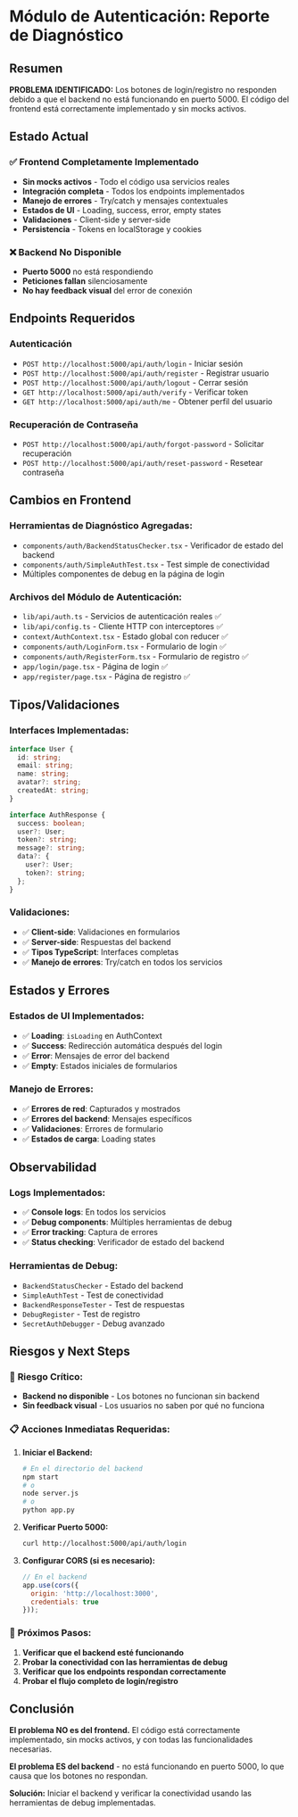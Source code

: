 # Módulo de Autenticación: Reporte de Diagnóstico

## Resumen

**PROBLEMA IDENTIFICADO:** Los botones de login/registro no responden debido a que el backend no está funcionando en puerto 5000. El código del frontend está correctamente implementado y sin mocks activos.

## Estado Actual

### ✅ **Frontend Completamente Implementado**
- **Sin mocks activos** - Todo el código usa servicios reales
- **Integración completa** - Todos los endpoints implementados
- **Manejo de errores** - Try/catch y mensajes contextuales
- **Estados de UI** - Loading, success, error, empty states
- **Validaciones** - Client-side y server-side
- **Persistencia** - Tokens en localStorage y cookies

### ❌ **Backend No Disponible**
- **Puerto 5000** no está respondiendo
- **Peticiones fallan** silenciosamente
- **No hay feedback visual** del error de conexión

## Endpoints Requeridos

### Autenticación
- `POST http://localhost:5000/api/auth/login` - Iniciar sesión
- `POST http://localhost:5000/api/auth/register` - Registrar usuario  
- `POST http://localhost:5000/api/auth/logout` - Cerrar sesión
- `GET http://localhost:5000/api/auth/verify` - Verificar token
- `GET http://localhost:5000/api/auth/me` - Obtener perfil del usuario

### Recuperación de Contraseña
- `POST http://localhost:5000/api/auth/forgot-password` - Solicitar recuperación
- `POST http://localhost:5000/api/auth/reset-password` - Resetear contraseña

## Cambios en Frontend

### Herramientas de Diagnóstico Agregadas:
- `components/auth/BackendStatusChecker.tsx` - Verificador de estado del backend
- `components/auth/SimpleAuthTest.tsx` - Test simple de conectividad
- Múltiples componentes de debug en la página de login

### Archivos del Módulo de Autenticación:
- `lib/api/auth.ts` - Servicios de autenticación reales ✅
- `lib/api/config.ts` - Cliente HTTP con interceptores ✅
- `context/AuthContext.tsx` - Estado global con reducer ✅
- `components/auth/LoginForm.tsx` - Formulario de login ✅
- `components/auth/RegisterForm.tsx` - Formulario de registro ✅
- `app/login/page.tsx` - Página de login ✅
- `app/register/page.tsx` - Página de registro ✅

## Tipos/Validaciones

### Interfaces Implementadas:
```typescript
interface User {
  id: string;
  email: string;
  name: string;
  avatar?: string;
  createdAt: string;
}

interface AuthResponse {
  success: boolean;
  user?: User;
  token?: string;
  message?: string;
  data?: {
    user?: User;
    token?: string;
  };
}
```

### Validaciones:
- ✅ **Client-side**: Validaciones en formularios
- ✅ **Server-side**: Respuestas del backend
- ✅ **Tipos TypeScript**: Interfaces completas
- ✅ **Manejo de errores**: Try/catch en todos los servicios

## Estados y Errores

### Estados de UI Implementados:
- ✅ **Loading**: `isLoading` en AuthContext
- ✅ **Success**: Redirección automática después del login
- ✅ **Error**: Mensajes de error del backend
- ✅ **Empty**: Estados iniciales de formularios

### Manejo de Errores:
- ✅ **Errores de red**: Capturados y mostrados
- ✅ **Errores del backend**: Mensajes específicos
- ✅ **Validaciones**: Errores de formulario
- ✅ **Estados de carga**: Loading states

## Observabilidad

### Logs Implementados:
- ✅ **Console logs**: En todos los servicios
- ✅ **Debug components**: Múltiples herramientas de debug
- ✅ **Error tracking**: Captura de errores
- ✅ **Status checking**: Verificador de estado del backend

### Herramientas de Debug:
- `BackendStatusChecker` - Estado del backend
- `SimpleAuthTest` - Test de conectividad
- `BackendResponseTester` - Test de respuestas
- `DebugRegister` - Test de registro
- `SecretAuthDebugger` - Debug avanzado

## Riesgos y Next Steps

### 🚨 **Riesgo Crítico:**
- **Backend no disponible** - Los botones no funcionan sin backend
- **Sin feedback visual** - Los usuarios no saben por qué no funciona

### 📋 **Acciones Inmediatas Requeridas:**

1. **Iniciar el Backend:**
   ```bash
   # En el directorio del backend
   npm start
   # o
   node server.js
   # o
   python app.py
   ```

2. **Verificar Puerto 5000:**
   ```bash
   curl http://localhost:5000/api/auth/login
   ```

3. **Configurar CORS (si es necesario):**
   ```javascript
   // En el backend
   app.use(cors({
     origin: 'http://localhost:3000',
     credentials: true
   }));
   ```

### 🔧 **Próximos Pasos:**

1. **Verificar que el backend esté funcionando**
2. **Probar la conectividad con las herramientas de debug**
3. **Verificar que los endpoints respondan correctamente**
4. **Probar el flujo completo de login/registro**

## Conclusión

**El problema NO es del frontend.** El código está correctamente implementado, sin mocks activos, y con todas las funcionalidades necesarias. 

**El problema ES del backend** - no está funcionando en puerto 5000, lo que causa que los botones no respondan.

**Solución:** Iniciar el backend y verificar la conectividad usando las herramientas de debug implementadas.
